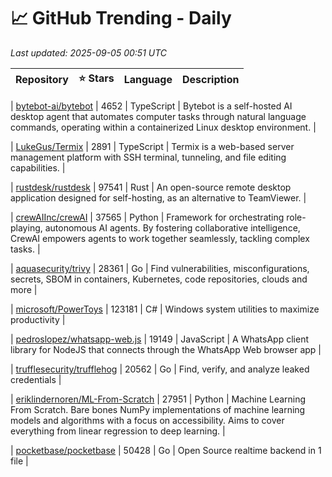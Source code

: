 # 📈 GitHub Trending - Daily

_Last updated: 2025-09-05 00:51 UTC_

| Repository | ⭐ Stars | Language | Description |
|------------|--------:|----------|-------------|

| [bytebot-ai/bytebot](https://github.com/bytebot-ai/bytebot) | 4652 | TypeScript | Bytebot is a self-hosted AI desktop agent that automates computer tasks through natural language commands, operating within a containerized Linux desktop environment. |

| [LukeGus/Termix](https://github.com/LukeGus/Termix) | 2891 | TypeScript | Termix is a web-based server management platform with SSH terminal, tunneling, and file editing capabilities. |

| [rustdesk/rustdesk](https://github.com/rustdesk/rustdesk) | 97541 | Rust | An open-source remote desktop application designed for self-hosting, as an alternative to TeamViewer. |

| [crewAIInc/crewAI](https://github.com/crewAIInc/crewAI) | 37565 | Python | Framework for orchestrating role-playing, autonomous AI agents. By fostering collaborative intelligence, CrewAI empowers agents to work together seamlessly, tackling complex tasks. |

| [aquasecurity/trivy](https://github.com/aquasecurity/trivy) | 28361 | Go | Find vulnerabilities, misconfigurations, secrets, SBOM in containers, Kubernetes, code repositories, clouds and more |

| [microsoft/PowerToys](https://github.com/microsoft/PowerToys) | 123181 | C# | Windows system utilities to maximize productivity |

| [pedroslopez/whatsapp-web.js](https://github.com/pedroslopez/whatsapp-web.js) | 19149 | JavaScript | A WhatsApp client library for NodeJS that connects through the WhatsApp Web browser app |

| [trufflesecurity/trufflehog](https://github.com/trufflesecurity/trufflehog) | 20562 | Go | Find, verify, and analyze leaked credentials |

| [eriklindernoren/ML-From-Scratch](https://github.com/eriklindernoren/ML-From-Scratch) | 27951 | Python | Machine Learning From Scratch. Bare bones NumPy implementations of machine learning models and algorithms with a focus on accessibility. Aims to cover everything from linear regression to deep learning. |

| [pocketbase/pocketbase](https://github.com/pocketbase/pocketbase) | 50428 | Go | Open Source realtime backend in 1 file |
